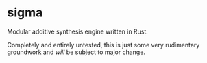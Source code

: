 # sigma
Modular additive synthesis engine written in Rust.

Completely and entirely untested, this is just some very rudimentary groundwork and *will* be subject to major change.